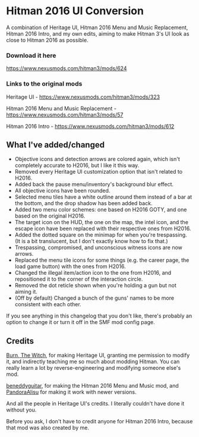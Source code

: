 # Hitman 2016 UI Conversion
A combination of Heritage UI, Hitman 2016 Menu and Music Replacement, Hitman 2016 Intro, and my own edits, aiming to make Hitman 3's UI look as close to Hitman 2016 as possible.

### Download it here
https://www.nexusmods.com/hitman3/mods/624

### Links to the original mods
Heritage UI - https://www.nexusmods.com/hitman3/mods/323

Hitman 2016 Menu and Music Replacement - https://www.nexusmods.com/hitman3/mods/57

Hitman 2016 Intro - https://www.nexusmods.com/hitman3/mods/612

## What I've added/changed
- Objective icons and detection arrows are colored again, which isn't completely accurate to H2016, but I like it this way.
- Removed every Heritage UI customization option that isn't related to H2016.
- Added back the pause menu/inventory's background blur effect.
- All objective icons have been rounded.
- Selected menu tiles have a white outline around them instead of a bar at the bottom, and the drop shadow has been added back.
- Added two menu color schemes: one based on H2016 GOTY, and one based on the original H2016.
- The target icon on the HUD, the one on the map, the intel icon, and the escape icon have been replaced with their respective ones from H2016.
- Added the dotted square on the minimap for when you're trespassing. (It is a bit translucent, but I don't exactly know how to fix that.)
- Trespassing, compromised, and unconscious witness icons are now arrows.
- Replaced the menu tile icons for some things (e.g. the career page, the load game button) with the ones from H2016.
- Changed the illegal item/action icon to the one from H2016, and repositioned it to the corner of the interaction circle.
- Removed the dot reticle shown when you're holding a gun but not aiming it.
- (Off by default) Changed a bunch of the guns' names to be more consistent with each other.

If you see anything in this changelog that you don't like, there's probably an option to change it or turn it off in the SMF mod config page.

## Credits
[Burn, The Witch](https://www.nexusmods.com/users/121153618), for making Heritage UI, granting me permission to modify it, and indirectly teaching me so much about modding Hitman. You can really learn a lot by reverse-engineering and modifying someone else's mod.

[beneddyguitar](https://www.nexusmods.com/users/42615100), for making the Hitman 2016 Menu and Music mod, and [PandoraAlisu](https://www.nexusmods.com/users/162730918) for making it work with newer versions.

And all the people in Heritage UI's credits. I literally couldn't have done it without you.

Before you ask, I don't have to credit anyone for Hitman 2016 Intro, because that mod was also created by me.
